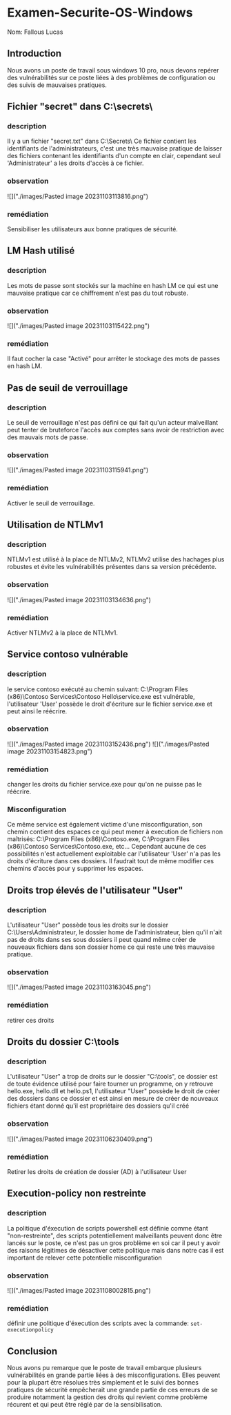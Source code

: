 # Examen-Securite-OS-Windows
Nom: Fallous Lucas

## Introduction
Nous avons un poste de travail sous windows 10 pro, nous devons repérer des vulnérabilités sur ce poste liées à des problèmes de configuration ou des suivis de mauvaises pratiques.

## Fichier "secret" dans C:\\secrets\
###  description
Il y a un fichier "secret.txt" dans C:\\Secrets\\ Ce fichier contient les identifiants de l'administrateurs, c'est une très mauvaise pratique de laisser des fichiers contenant les identifiants d'un compte en clair, cependant seul 'Administrateur' a les droits d'accès à ce fichier.
### observation
![]("./images/Pasted image 20231103113816.png")
### remédiation
Sensibiliser les utilisateurs aux bonne pratiques de sécurité.
## LM Hash utilisé
###  description
Les mots de passe sont stockés sur la machine en hash LM ce qui est une mauvaise pratique car ce chiffrement n'est pas du tout robuste.
### observation
![]("./images/Pasted image 20231103115422.png")
### remédiation
Il faut cocher la case "Activé" pour arrêter le stockage des mots de passes en hash LM.

## Pas de seuil de verrouillage
###  description
Le seuil de verrouillage n'est pas défini ce qui fait qu'un acteur malveillant peut tenter de bruteforce l'accès aux comptes sans avoir de restriction avec des mauvais mots de passe.
### observation
![]("./images/Pasted image 20231103115941.png")
### remédiation
Activer le seuil de verrouillage.
## Utilisation de NTLMv1
###  description
NTLMv1 est utilisé à la place de NTLMv2, NTLMv2 utilise des hachages plus robustes et évite les vulnérabilités présentes dans sa version précédente.
### observation
![]("./images/Pasted image 20231103134636.png")
### remédiation
Activer NTLMv2 à la place de NTLMv1.

## Service contoso vulnérable
###  description
le service contoso exécuté au chemin suivant:  C:\\Program Files (x86)\\Contoso Services\\Contoso Hello\\service.exe est vulnérable, l'utilisateur 'User' possède le droit d'écriture sur le fichier service.exe et peut ainsi le réécrire. 
### observation
![]("./images/Pasted image 20231103152436.png")
![]("./images/Pasted image 20231103154823.png")
### remédiation
changer les droits du fichier service.exe pour qu'on ne puisse pas le réécrire.
### Misconfiguration
Ce même service est également victime d'une misconfiguration, son chemin contient des espaces ce qui peut mener à execution de fichiers non maîtrisés: C:\\Program Files (x86)\\Contoso.exe, C:\\Program Files (x86)\\Contoso Services\\Contoso.exe, etc... Cependant aucune de ces possibilités n'est actuellement exploitable car l'utilisateur 'User' n'a pas les droits d'écriture dans ces dossiers. Il faudrait tout de même modifier ces chemins d'accès pour y supprimer les espaces.
## Droits trop élevés de l'utilisateur "User"
###  description
L'utilisateur "User" possède tous les droits sur le dossier C:\\Users\\Administrateur, le dossier home de l'administrateur, bien qu'il n'ait pas de droits dans ses sous dossiers il peut quand même créer de nouveaux fichiers dans son dossier home ce qui reste une très mauvaise pratique.
### observation
![]("./images/Pasted image 20231103163045.png")
### remédiation
retirer ces droits 
## Droits du dossier C:\\tools
### description
L'utilisateur "User" a trop de droits sur le dossier "C:\\tools", ce dossier est de toute évidence utilisé pour faire tourner un programme, on y retrouve hello.exe, hello.dll et hello.ps1, l'utilisateur "User" possède le droit de créer des dossiers dans ce dossier et est ainsi en mesure de créer de nouveaux fichiers étant donné qu'il est propriétaire des dossiers qu'il créé
### observation
![]("./images/Pasted image 20231106230409.png")
### remédiation
Retirer les droits de création de dossier (AD) à l'utilisateur User
## Execution-policy non restreinte
###  description
La politique d'éxecution de scripts powershell est définie comme étant "non-restreinte", des scripts potentiellement malveillants peuvent donc être lancés sur le poste, ce n'est pas un gros problème en soi car il peut y avoir des raisons légitimes de désactiver cette politique mais dans notre cas il est important de relever cette potentielle misconfiguration
### observation
![]("./images/Pasted image 20231108002815.png")
### remédiation
définir une politique d'éxecution des scripts avec la commande: `set-executionpolicy`

## Conclusion
Nous avons pu remarque que le poste de travail embarque plusieurs vulnérabilités en grande partie liées à des misconfigurations. Elles peuvent pour la plupart être résolues très simplement et le suivi des bonnes pratiques de sécurité empêcherait une grande partie de ces erreurs de se produire notamment la gestion des droits qui revient comme problème récurent et qui peut être réglé par de la sensibilisation.
